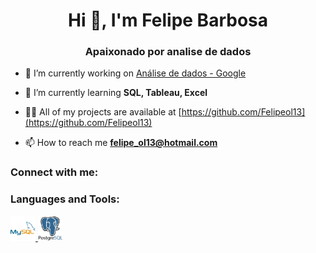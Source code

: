 <h1 align="center">Hi 👋, I'm Felipe Barbosa</h1>
<h3 align="center">Apaixonado por analise de dados</h3>

- 🔭 I’m currently working on [Análise de dados - Google](https://www.coursera.org/professional-certificates/google-data-analytics)

- 🌱 I’m currently learning **SQL, Tableau, Excel**

- 👨‍💻 All of my projects are available at [https://github.com/Felipeol13](https://github.com/Felipeol13)

- 📫 How to reach me **felipe_ol13@hotmail.com**

<h3 align="left">Connect with me:</h3>
<p align="left">
</p>

<h3 align="left">Languages and Tools:</h3>
<p align="left"> <a href="https://www.mysql.com/" target="_blank" rel="noreferrer"> <img src="https://raw.githubusercontent.com/devicons/devicon/master/icons/mysql/mysql-original-wordmark.svg" alt="mysql" width="40" height="40"/> </a> <a href="https://www.postgresql.org" target="_blank" rel="noreferrer"> <img src="https://raw.githubusercontent.com/devicons/devicon/master/icons/postgresql/postgresql-original-wordmark.svg" alt="postgresql" width="40" height="40"/> </a> </p>
